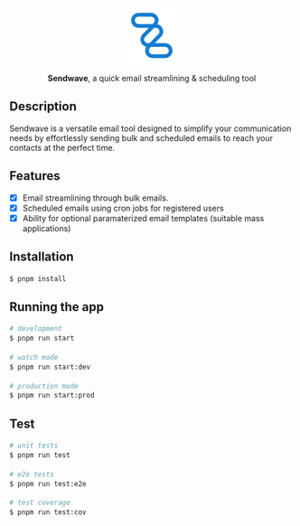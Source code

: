 <p align="center">
  <a href="https://github.com/Daniel-Brai/Sendwave" target="blank">
    <img src="https://github.com/Daniel-Brai/Sendwave/blob/main/app/assets/images/sendwave.svg" width="100" alt="Sendwave Logo" />
  </a>
</p>

<p align="center">
  <b>Sendwave</b>, 
  <span>a quick email streamlining & scheduling tool</span>
</p>

## Description

Sendwave is a versatile email tool designed to simplify your communication needs by effortlessly sending bulk and scheduled emails to reach your contacts at the perfect time.

## Features

- [x] Email streamlining through bulk emails.
- [x] Scheduled emails using cron jobs for registered users
- [x] Ability for optional paramaterized email templates (suitable mass applications)

## Installation

```bash
$ pnpm install
```

## Running the app

```bash
# development
$ pnpm run start

# watch mode
$ pnpm run start:dev

# production mode
$ pnpm run start:prod
```

## Test

```bash
# unit tests
$ pnpm run test

# e2e tests
$ pnpm run test:e2e

# test coverage
$ pnpm run test:cov
```
